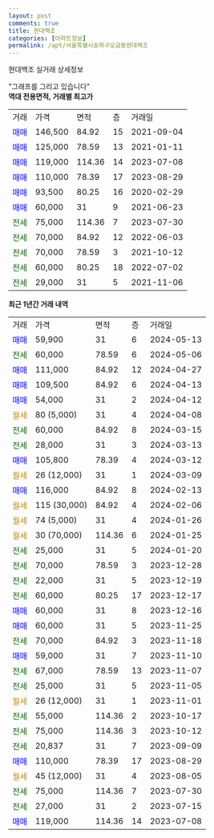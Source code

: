 ```yaml
---
layout: post
comments: true
title: 현대백조
categories: [아파트정보]
permalink: /apt/서울특별시송파구오금동현대백조
---
```


현대백조 실거래 상세정보

<script type="text/javascript">
  google.charts.load('current', {'packages':['line', 'corechart']});
  google.charts.setOnLoadCallback(drawChart);

  function drawChart() {
    var data = new google.visualization.DataTable();
    data.addColumn('date', '거래일');
    data.addColumn('number', "매매");
    data.addColumn('number', "전세");
    data.addColumn('number', "전매");

    data.addRows([[new Date(Date.parse("2024-05-13")), 59900, null, null], [new Date(Date.parse("2024-05-06")), null, 60000, null], [new Date(Date.parse("2024-04-27")), 111000, null, null], [new Date(Date.parse("2024-04-13")), 109500, null, null], [new Date(Date.parse("2024-04-12")), 54000, null, null], [new Date(Date.parse("2024-04-08")), null, null, null], [new Date(Date.parse("2024-03-15")), null, 60000, null], [new Date(Date.parse("2024-03-13")), null, 28000, null], [new Date(Date.parse("2024-03-12")), 105800, null, null], [new Date(Date.parse("2024-03-09")), null, null, null], [new Date(Date.parse("2024-02-13")), 116000, null, null], [new Date(Date.parse("2024-02-06")), null, null, null], [new Date(Date.parse("2024-01-26")), null, null, null], [new Date(Date.parse("2024-01-25")), null, null, null], [new Date(Date.parse("2024-01-20")), null, 25000, null], [new Date(Date.parse("2023-12-28")), null, 70000, null], [new Date(Date.parse("2023-12-19")), null, 22000, null], [new Date(Date.parse("2023-12-17")), null, 60000, null], [new Date(Date.parse("2023-12-16")), 60000, null, null], [new Date(Date.parse("2023-11-25")), 60000, null, null], [new Date(Date.parse("2023-11-18")), null, 70000, null], [new Date(Date.parse("2023-11-10")), 59000, null, null], [new Date(Date.parse("2023-11-07")), null, 67000, null], [new Date(Date.parse("2023-11-05")), null, 25000, null], [new Date(Date.parse("2023-11-01")), null, null, null], [new Date(Date.parse("2023-10-17")), null, 55000, null], [new Date(Date.parse("2023-10-12")), null, 75000, null], [new Date(Date.parse("2023-09-09")), null, 20837, null], [new Date(Date.parse("2023-08-29")), 110000, null, null], [new Date(Date.parse("2023-08-05")), null, null, null], [new Date(Date.parse("2023-07-30")), null, 75000, null], [new Date(Date.parse("2023-07-15")), null, 27000, null], [new Date(Date.parse("2023-07-08")), 119000, null, null]]);

    var options = {
      hAxis: {
        format: 'yyyy/MM/dd'
      },    
      lineWidth: 0,
      pointsVisible: true,    
      title: '최근 1년간 유형별 실거래가 분포',
      legend: { position: 'bottom' }
    };

    var formatter = new google.visualization.NumberFormat({pattern:'###,###'} );
    formatter.format(data, 1);
    formatter.format(data, 2);
    
    setTimeout(function() {
        var chart = new google.visualization.LineChart(document.getElementById('columnchart_material'));
        chart.draw(data, (options));
        document.getElementById('loading').style.display = 'none';
    }, 200);
  }
</script>


<div id="loading" style="z-index:20; display: block; margin-left: 0px">"그래프를 그리고 있습니다"</div>
<div id="columnchart_material" style="width: 95%; margin-left: 0px; display: block"></div>
<!-- contents start -->
<b>역대 전용면적, 거래별 최고가</b>
<table class="sortable">
    <tr>
      <td>거래</td>
      <td>가격</td>
      <td>면적</td>
      <td>층</td>
      <td>거래일</td>
    </tr>
        <tr>
          <td><a style="color: blue">매매</a></td>
          <td>146,500</td>
          <td>84.92</td>
          <td>15</td>
          <td>2021-09-04</td>
        </tr>            <tr>
          <td><a style="color: blue">매매</a></td>
          <td>125,000</td>
          <td>78.59</td>
          <td>13</td>
          <td>2021-01-11</td>
        </tr>            <tr>
          <td><a style="color: blue">매매</a></td>
          <td>119,000</td>
          <td>114.36</td>
          <td>14</td>
          <td>2023-07-08</td>
        </tr>            <tr>
          <td><a style="color: blue">매매</a></td>
          <td>110,000</td>
          <td>78.39</td>
          <td>17</td>
          <td>2023-08-29</td>
        </tr>            <tr>
          <td><a style="color: blue">매매</a></td>
          <td>93,500</td>
          <td>80.25</td>
          <td>16</td>
          <td>2020-02-29</td>
        </tr>            <tr>
          <td><a style="color: blue">매매</a></td>
          <td>60,000</td>
          <td>31</td>
          <td>9</td>
          <td>2021-06-23</td>
        </tr>        
        <tr>
              <td><a style="color: darkgreen">전세</a></td>
              <td>75,000</td>
              <td>114.36</td>
              <td>7</td>
              <td>2023-07-30</td>
            </tr>            <tr>
              <td><a style="color: darkgreen">전세</a></td>
              <td>70,000</td>
              <td>84.92</td>
              <td>12</td>
              <td>2022-06-03</td>
            </tr>            <tr>
              <td><a style="color: darkgreen">전세</a></td>
              <td>70,000</td>
              <td>78.59</td>
              <td>3</td>
              <td>2021-10-12</td>
            </tr>            <tr>
              <td><a style="color: darkgreen">전세</a></td>
              <td>60,000</td>
              <td>80.25</td>
              <td>18</td>
              <td>2022-07-02</td>
            </tr>            <tr>
              <td><a style="color: darkgreen">전세</a></td>
              <td>29,000</td>
              <td>31</td>
              <td>5</td>
              <td>2021-11-06</td>
            </tr>        
    
</table>

<b>최근 1년간 거래 내역</b>

<table class="sortable">
    <tr>
      <td>거래</td>
      <td>가격</td>
      <td>면적</td>
      <td>층</td>
      <td>거래일</td>
    </tr>
    <tr>
      <td><a style="color: blue">매매</a></td>
      <td>59,900</td>
      <td>31</td>
      <td>6</td>
      <td>2024-05-13</td>
    </tr>          <tr>
      <td><a style="color: darkgreen">전세</a></td>
      <td>60,000</td>
      <td>78.59</td>
      <td>6</td>
      <td>2024-05-06</td>
    </tr>          <tr>
      <td><a style="color: blue">매매</a></td>
      <td>111,000</td>
      <td>84.92</td>
      <td>12</td>
      <td>2024-04-27</td>
    </tr>          <tr>
      <td><a style="color: blue">매매</a></td>
      <td>109,500</td>
      <td>84.92</td>
      <td>6</td>
      <td>2024-04-13</td>
    </tr>          <tr>
      <td><a style="color: blue">매매</a></td>
      <td>54,000</td>
      <td>31</td>
      <td>2</td>
      <td>2024-04-12</td>
    </tr>          <tr>
      <td><a style="color: darkgoldenrod">월세</a></td>
      <td>80 (5,000)</td>
      <td>31</td>
      <td>4</td>
      <td>2024-04-08</td>
    </tr>          <tr>
      <td><a style="color: darkgreen">전세</a></td>
      <td>60,000</td>
      <td>84.92</td>
      <td>8</td>
      <td>2024-03-15</td>
    </tr>          <tr>
      <td><a style="color: darkgreen">전세</a></td>
      <td>28,000</td>
      <td>31</td>
      <td>3</td>
      <td>2024-03-13</td>
    </tr>          <tr>
      <td><a style="color: blue">매매</a></td>
      <td>105,800</td>
      <td>78.39</td>
      <td>4</td>
      <td>2024-03-12</td>
    </tr>          <tr>
      <td><a style="color: darkgoldenrod">월세</a></td>
      <td>26 (12,000)</td>
      <td>31</td>
      <td>1</td>
      <td>2024-03-09</td>
    </tr>          <tr>
      <td><a style="color: blue">매매</a></td>
      <td>116,000</td>
      <td>84.92</td>
      <td>8</td>
      <td>2024-02-13</td>
    </tr>          <tr>
      <td><a style="color: darkgoldenrod">월세</a></td>
      <td>115 (30,000)</td>
      <td>84.92</td>
      <td>4</td>
      <td>2024-02-06</td>
    </tr>          <tr>
      <td><a style="color: darkgoldenrod">월세</a></td>
      <td>74 (5,000)</td>
      <td>31</td>
      <td>4</td>
      <td>2024-01-26</td>
    </tr>          <tr>
      <td><a style="color: darkgoldenrod">월세</a></td>
      <td>30 (70,000)</td>
      <td>114.36</td>
      <td>6</td>
      <td>2024-01-25</td>
    </tr>          <tr>
      <td><a style="color: darkgreen">전세</a></td>
      <td>25,000</td>
      <td>31</td>
      <td>5</td>
      <td>2024-01-20</td>
    </tr>          <tr>
      <td><a style="color: darkgreen">전세</a></td>
      <td>70,000</td>
      <td>78.59</td>
      <td>3</td>
      <td>2023-12-28</td>
    </tr>          <tr>
      <td><a style="color: darkgreen">전세</a></td>
      <td>22,000</td>
      <td>31</td>
      <td>5</td>
      <td>2023-12-19</td>
    </tr>          <tr>
      <td><a style="color: darkgreen">전세</a></td>
      <td>60,000</td>
      <td>80.25</td>
      <td>17</td>
      <td>2023-12-17</td>
    </tr>          <tr>
      <td><a style="color: blue">매매</a></td>
      <td>60,000</td>
      <td>31</td>
      <td>8</td>
      <td>2023-12-16</td>
    </tr>          <tr>
      <td><a style="color: blue">매매</a></td>
      <td>60,000</td>
      <td>31</td>
      <td>5</td>
      <td>2023-11-25</td>
    </tr>          <tr>
      <td><a style="color: darkgreen">전세</a></td>
      <td>70,000</td>
      <td>84.92</td>
      <td>3</td>
      <td>2023-11-18</td>
    </tr>          <tr>
      <td><a style="color: blue">매매</a></td>
      <td>59,000</td>
      <td>31</td>
      <td>7</td>
      <td>2023-11-10</td>
    </tr>          <tr>
      <td><a style="color: darkgreen">전세</a></td>
      <td>67,000</td>
      <td>78.59</td>
      <td>13</td>
      <td>2023-11-07</td>
    </tr>          <tr>
      <td><a style="color: darkgreen">전세</a></td>
      <td>25,000</td>
      <td>31</td>
      <td>5</td>
      <td>2023-11-05</td>
    </tr>          <tr>
      <td><a style="color: darkgoldenrod">월세</a></td>
      <td>26 (12,000)</td>
      <td>31</td>
      <td>1</td>
      <td>2023-11-01</td>
    </tr>          <tr>
      <td><a style="color: darkgreen">전세</a></td>
      <td>55,000</td>
      <td>114.36</td>
      <td>2</td>
      <td>2023-10-17</td>
    </tr>          <tr>
      <td><a style="color: darkgreen">전세</a></td>
      <td>75,000</td>
      <td>114.36</td>
      <td>3</td>
      <td>2023-10-12</td>
    </tr>          <tr>
      <td><a style="color: darkgreen">전세</a></td>
      <td>20,837</td>
      <td>31</td>
      <td>7</td>
      <td>2023-09-09</td>
    </tr>          <tr>
      <td><a style="color: blue">매매</a></td>
      <td>110,000</td>
      <td>78.39</td>
      <td>17</td>
      <td>2023-08-29</td>
    </tr>          <tr>
      <td><a style="color: darkgoldenrod">월세</a></td>
      <td>45 (12,000)</td>
      <td>31</td>
      <td>4</td>
      <td>2023-08-05</td>
    </tr>          <tr>
      <td><a style="color: darkgreen">전세</a></td>
      <td>75,000</td>
      <td>114.36</td>
      <td>7</td>
      <td>2023-07-30</td>
    </tr>          <tr>
      <td><a style="color: darkgreen">전세</a></td>
      <td>27,000</td>
      <td>31</td>
      <td>2</td>
      <td>2023-07-15</td>
    </tr>          <tr>
      <td><a style="color: blue">매매</a></td>
      <td>119,000</td>
      <td>114.36</td>
      <td>14</td>
      <td>2023-07-08</td>
    </tr>      </table>
<!-- contents end -->    


